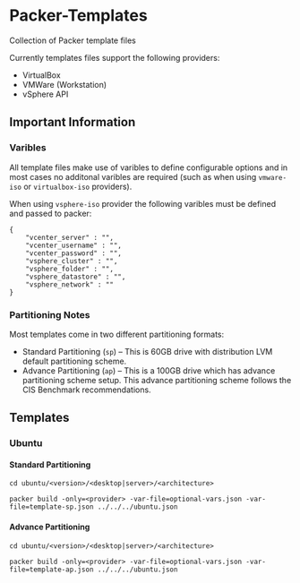 # Packer-Templates

Collection of Packer template files

Currently templates files support the following providers:

* VirtualBox
* VMWare (Workstation)
* vSphere API

## Important Information

### Varibles

All template files make use of varibles to define configurable options and in most cases no additonal varibles are required (such as when using `vmware-iso` or `virtualbox-iso` providers). 

When using `vsphere-iso` provider the following varibles must be defined and passed to packer:

```
{
    "vcenter_server" : "",
    "vcenter_username" : "",
    "vcenter_password" : "",
    "vsphere_cluster" : "",
    "vsphere_folder" : "",
    "vsphere_datastore" : "",
    "vsphere_network" : ""
}
```

### Partitioning Notes

Most templates come in two different partitioning formats:
* Standard Partitioning (`sp`) – This is 60GB drive with distribution LVM default partitioning scheme.
* Advance Partitioning (`ap`) – This is a 100GB drive which has advance partitioning scheme setup. This advance partitioning scheme follows the CIS Benchmark recommendations.

## Templates

### Ubuntu


#### Standard Partitioning

```
cd ubuntu/<version>/<desktop|server>/<architecture>

packer build -only=<provider> -var-file=optional-vars.json -var-file=template-sp.json ../../../ubuntu.json
```

#### Advance Partitioning

```
cd ubuntu/<version>/<desktop|server>/<architecture>

packer build -only=<provider> -var-file=optional-vars.json -var-file=template-ap.json ../../../ubuntu.json
```
